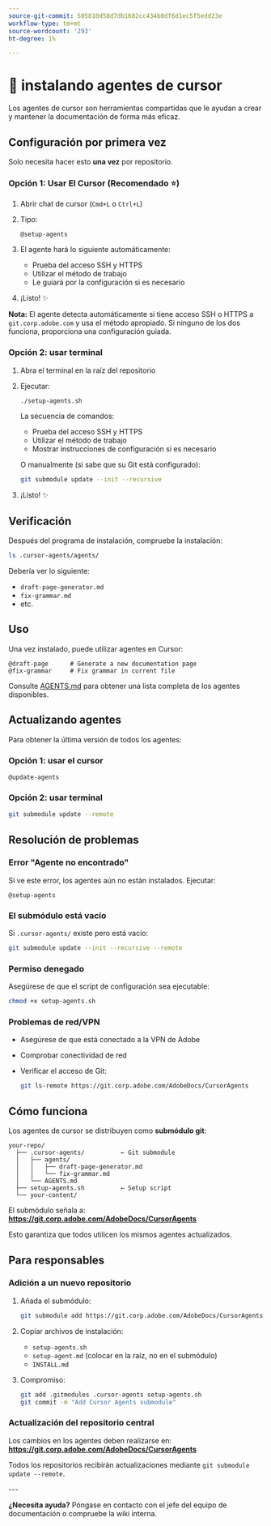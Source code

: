 ```yaml
---
source-git-commit: 505810d58d7db1682cc434b0df6d1ec5f5edd23e
workflow-type: tm+mt
source-wordcount: '293'
ht-degree: 1%

---
```

# 🚀 instalando agentes de cursor

Los agentes de cursor son herramientas compartidas que le ayudan a crear y mantener la documentación de forma más eficaz.

## Configuración por primera vez

Solo necesita hacer esto **una vez** por repositorio.

### Opción 1: Usar El Cursor (Recomendado ⭐)

1. Abrir chat de cursor (`Cmd+L` o `Ctrl+L`)
2. Tipo:

   ```
   @setup-agents
   ```

3. El agente hará lo siguiente automáticamente:
   - Prueba del acceso SSH y HTTPS
   - Utilizar el método de trabajo
   - Le guiará por la configuración si es necesario
4. ¡Listo! ✨

**Nota:** El agente detecta automáticamente si tiene acceso SSH o HTTPS a `git.corp.adobe.com` y usa el método apropiado. Si ninguno de los dos funciona, proporciona una configuración guiada.

### Opción 2: usar terminal

1. Abra el terminal en la raíz del repositorio
2. Ejecutar:

   ```bash
   ./setup-agents.sh
   ```

   La secuencia de comandos:
   - Prueba del acceso SSH y HTTPS
   - Utilizar el método de trabajo
   - Mostrar instrucciones de configuración si es necesario

   O manualmente (si sabe que su Git está configurado):

   ```bash
   git submodule update --init --recursive
   ```

3. ¡Listo! ✨

## Verificación

Después del programa de instalación, compruebe la instalación:

```bash
ls .cursor-agents/agents/
```

Debería ver lo siguiente:
- `draft-page-generator.md`
- `fix-grammar.md`
- etc.

## Uso

Una vez instalado, puede utilizar agentes en Cursor:

```
@draft-page      # Generate a new documentation page
@fix-grammar     # Fix grammar in current file
```

Consulte [AGENTS.md](AGENTS.md) para obtener una lista completa de los agentes disponibles.

## Actualizando agentes

Para obtener la última versión de todos los agentes:

### Opción 1: usar el cursor

```
@update-agents
```

### Opción 2: usar terminal

```bash
git submodule update --remote
```

## Resolución de problemas

### Error &quot;Agente no encontrado&quot;

Si ve este error, los agentes aún no están instalados. Ejecutar:

```
@setup-agents
```

### El submódulo está vacío

Si `.cursor-agents/` existe pero está vacío:

```bash
git submodule update --init --recursive --remote
```

### Permiso denegado

Asegúrese de que el script de configuración sea ejecutable:

```bash
chmod +x setup-agents.sh
```

### Problemas de red/VPN

- Asegúrese de que está conectado a la VPN de Adobe
- Comprobar conectividad de red
- Verificar el acceso de Git:

  ```bash
  git ls-remote https://git.corp.adobe.com/AdobeDocs/CursorAgents
  ```

## Cómo funciona

Los agentes de cursor se distribuyen como **submódulo git**:

```
your-repo/
  ├── .cursor-agents/          ← Git submodule
  │   ├── agents/
  │   │   ├── draft-page-generator.md
  │   │   └── fix-grammar.md
  │   └── AGENTS.md
  ├── setup-agents.sh          ← Setup script
  └── your-content/
```

El submódulo señala a:
**https://git.corp.adobe.com/AdobeDocs/CursorAgents**

Esto garantiza que todos utilicen los mismos agentes actualizados.

## Para responsables

### Adición a un nuevo repositorio

1. Añada el submódulo:

   ```bash
   git submodule add https://git.corp.adobe.com/AdobeDocs/CursorAgents.git .cursor-agents
   ```

2. Copiar archivos de instalación:
   - `setup-agents.sh`
   - `setup-agent.md` (colocar en la raíz, no en el submódulo)
   - `INSTALL.md`

3. Compromiso:

   ```bash
   git add .gitmodules .cursor-agents setup-agents.sh
   git commit -m "Add Cursor Agents submodule"
   ```

### Actualización del repositorio central

Los cambios en los agentes deben realizarse en:
**https://git.corp.adobe.com/AdobeDocs/CursorAgents**

Todos los repositorios recibirán actualizaciones mediante `git submodule update --remote`.

&#x200B;---

**¿Necesita ayuda?** Póngase en contacto con el jefe del equipo de documentación o compruebe la wiki interna.
